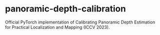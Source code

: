 # panoramic-depth-calibration
Official PyTorch implementation of Calibrating Panoramic Depth Estimation for Practical Localization and Mapping (ICCV 2023).
